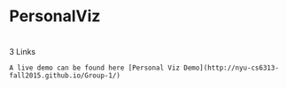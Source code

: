 # PersonalViz

#
3 Links

	A live demo can be found here [Personal Viz Demo](http://nyu-cs6313-fall2015.github.io/Group-1/)
